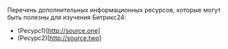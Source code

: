 Перечень дополнительных информационных ресурсов, которые могут быть полезны для изучения Битрикс24:
* (Ресурс1)[http://source.one]
* (Ресурс2)[http://source.two]